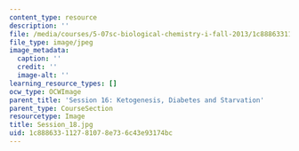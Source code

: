 ```yaml
---
content_type: resource
description: ''
file: /media/courses/5-07sc-biological-chemistry-i-fall-2013/1c888633112781078e736c43e93174bc_Session_18.jpg
file_type: image/jpeg
image_metadata:
  caption: ''
  credit: ''
  image-alt: ''
learning_resource_types: []
ocw_type: OCWImage
parent_title: 'Session 16: Ketogenesis, Diabetes and Starvation'
parent_type: CourseSection
resourcetype: Image
title: Session_18.jpg
uid: 1c888633-1127-8107-8e73-6c43e93174bc
---
```

